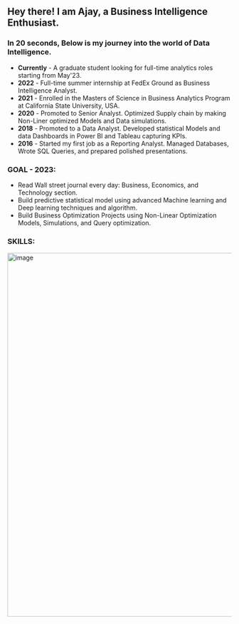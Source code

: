 ## Hey there! I am Ajay, a Business Intelligence Enthusiast. 

### In 20 seconds, Below is my journey into the world of Data Intelligence.

- **Currently** - A graduate student looking for full-time analytics roles starting from May'23.
- **2022** - Full-time summer internship at FedEx Ground as Business Intelligence Analyst.
- **2021** - Enrolled in the Masters of Science in Business Analytics Program at California State University, USA.
- **2020** - Promoted to Senior Analyst. Optimized Supply chain by making Non-Liner optimized Models and Data simulations.
- **2018** - Promoted to a Data Analyst. Developed statistical Models and data Dashboards in Power BI and Tableau capturing KPIs.
- **2016** - Started my first job as a Reporting Analyst. Managed Databases, Wrote SQL Queries, and prepared polished presentations.

### GOAL - 2023:
- Read Wall street journal every day: Business, Economics, and Technology section.
- Build predictive statistical model using advanced Machine learning and Deep learning techniques and algorithm.
- Build Business Optimization Projects using Non-Linear Optimization Models, Simulations, and Query optimization.

### SKILLS:

<img width="816" alt="image" src="https://user-images.githubusercontent.com/64645859/200198014-31a95f54-b281-4ad3-9172-52fe55df4217.png">

